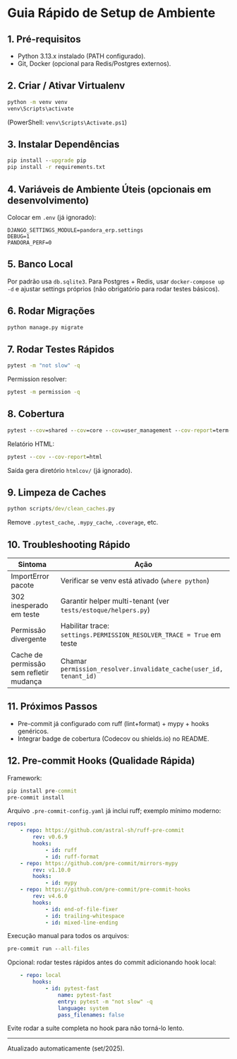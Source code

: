 # Guia Rápido de Setup de Ambiente

## 1. Pré-requisitos
- Python 3.13.x instalado (PATH configurado).
- Git, Docker (opcional para Redis/Postgres externos).

## 2. Criar / Ativar Virtualenv
```bat
python -m venv venv
venv\Scripts\activate
```
(PowerShell: `venv\Scripts\Activate.ps1`)

## 3. Instalar Dependências
```bat
pip install --upgrade pip
pip install -r requirements.txt
```

## 4. Variáveis de Ambiente Úteis (opcionais em desenvolvimento)
Colocar em `.env` (já ignorado):
```
DJANGO_SETTINGS_MODULE=pandora_erp.settings
DEBUG=1
PANDORA_PERF=0
```

## 5. Banco Local
Por padrão usa `db.sqlite3`. Para Postgres + Redis, usar `docker-compose up -d` e ajustar settings próprios (não obrigatório para rodar testes básicos).

## 6. Rodar Migrações
```bat
python manage.py migrate
```

## 7. Rodar Testes Rápidos
```bat
pytest -m "not slow" -q
```
Permission resolver:
```bat
pytest -m permission -q
```

## 8. Cobertura
```bat
pytest --cov=shared --cov=core --cov=user_management --cov-report=term-missing -m "not slow"
```
Relatório HTML:
```bat
pytest --cov --cov-report=html
```
Saída gera diretório `htmlcov/` (já ignorado).

## 9. Limpeza de Caches
```bat
python scripts/dev/clean_caches.py
```
Remove `.pytest_cache`, `.mypy_cache`, `.coverage`, etc.

## 10. Troubleshooting Rápido
| Sintoma | Ação |
|--------|------|
| ImportError pacote | Verificar se venv está ativado (`where python`) |
| 302 inesperado em teste | Garantir helper multi-tenant (ver `tests/estoque/helpers.py`) |
| Permissão divergente | Habilitar trace: `settings.PERMISSION_RESOLVER_TRACE = True` em teste |
| Cache de permissão sem refletir mudança | Chamar `permission_resolver.invalidate_cache(user_id, tenant_id)` |

## 11. Próximos Passos
- Pre-commit já configurado com ruff (lint+format) + mypy + hooks genéricos.
- Integrar badge de cobertura (Codecov ou shields.io) no README.

## 12. Pre-commit Hooks (Qualidade Rápida)
Framework:
```bat
pip install pre-commit
pre-commit install
```
Arquivo `.pre-commit-config.yaml` já inclui ruff; exemplo mínimo moderno:
```yaml
repos:
	- repo: https://github.com/astral-sh/ruff-pre-commit
		rev: v0.6.9
		hooks:
			- id: ruff
			- id: ruff-format
	- repo: https://github.com/pre-commit/mirrors-mypy
		rev: v1.10.0
		hooks:
			- id: mypy
	- repo: https://github.com/pre-commit/pre-commit-hooks
		rev: v4.6.0
		hooks:
			- id: end-of-file-fixer
			- id: trailing-whitespace
			- id: mixed-line-ending
```

Execução manual para todos os arquivos:
```bat
pre-commit run --all-files
```

Opcional: rodar testes rápidos antes do commit adicionando hook local:
```yaml
	- repo: local
		hooks:
			- id: pytest-fast
				name: pytest-fast
				entry: pytest -m "not slow" -q
				language: system
				pass_filenames: false
```

Evite rodar a suíte completa no hook para não torná-lo lento.

---
Atualizado automaticamente (set/2025).
